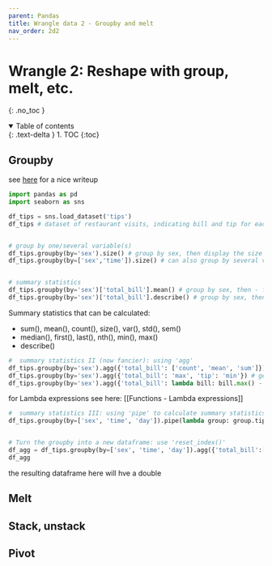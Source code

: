```yaml
---
parent: Pandas 
title: Wrangle data 2 - Groupby and melt 
nav_order: 2d2 
---
```


# Wrangle 2: Reshape with group, melt, etc.

{: .no_toc } 
<details open markdown="block"> 
  <summary> 
    Table of contents 
  </summary> 
  {: .text-delta } 
1. TOC 
{:toc} 
</details> 

## Groupby
see [here](https://dfrieds.com/data-analysis/groupby-python-pandas.html) for a nice writeup

```python
import pandas as pd
import seaborn as sns

df_tips = sns.load_dataset('tips')
df_tips # dataset of restaurant visits, indicating bill and tip for each visit and some other characteristics


# group by one/several variable(s)
df_tips.groupby(by='sex').size() # group by sex, then display the size (= number of observations) in each group (i.e. number of)
df_tips.groupby(by=['sex','time']).size() # can also group by several variables


# summary statistics
df_tips.groupby(by='sex')['total_bill'].mean() # group by sex, then - for the variable total_bill - display the mean for each group
df_tips.groupby(by='sex')['total_bill'].describe() # group by sex, then - for the variable total_bill - describe the variable
```
Summary statistics that can be calculated:
- sum(), mean(), count(), size(), var(), std(), sem()
- median(), first(), last(), nth(), min(), max()
- describe()

```python
#  summary statistics II (now fancier): using 'agg'
df_tips.groupby(by='sex').agg({'total_bill': ['count', 'mean', 'sum']}) # get multiple summary statistics for a variable
df_tips.groupby(by='sex').agg({'total_bill': 'max', 'tip': 'min'}) # get multipe summary statistics for several variables
df_tips.groupby(by='sex').agg({'total_bill': lambda bill: bill.max() - bill.min()}).rename(columns={'total_bill': "range_total_bill"}) # use 'agg' with lambda functions to calculate your own summary statistics
```
for Lambda expressions see here: [[Functions  - Lambda expressions]]


```python
#  summary statistics III: using 'pipe' to calculate summary statistics from more than one column (i.e. as in the previous example, but now using both the columns 'bill' and 'tip')
df_tips.groupby(by=['sex', 'time', 'day']).pipe(lambda group: group.tip.sum()/group.total_bill.sum()*100) # 


# Turn the groupby into a new dataframe: use 'reset_index()'
df_agg = df_tips.groupby(by=['sex', 'time', 'day']).agg({'total_bill':['mean','sum'],'tip':['mean','sum']}).reset_index()
df_agg
```
the resulting dataframe here will hve a double 


## Melt


## Stack, unstack

## Pivot